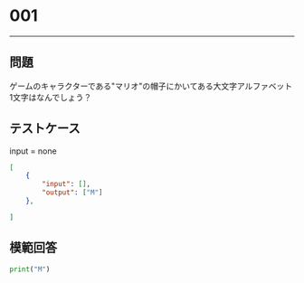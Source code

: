 # 001


---
## 問題

ゲームのキャラクターである"マリオ"の帽子にかいてある大文字アルファベット1文字はなんでしょう？

## テストケース
input = none
```json
[
	{
		"input": [],
		"output": ["M"]
  	},

]
```

## 模範回答
```python
print("M")
```
